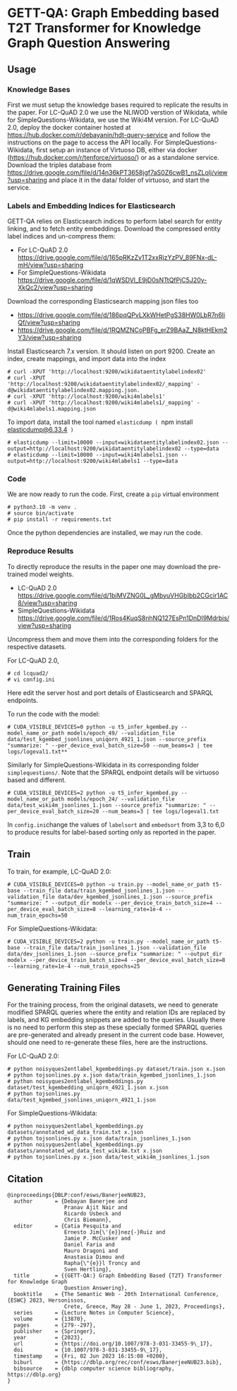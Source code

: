 
# GETT-QA: Graph Embedding based T2T Transformer for Knowledge Graph Question Answering



## Usage

### Knowledge Bases

First we must setup the knowledge bases required to replicate the results in the paper. For LC-QuAD 2.0 we use the NLIWOD verstion of Wikidata, while for SimpleQuestions-Wikidata, we use the Wiki4M version. For LC-QuAD 2.0, deploy the docker container hosted at https://hub.docker.com/r/debayanin/hdt-query-service and follow the instructions on the page to access the API locally. For SimpleQuestions-Wikidata, first setup an instance of Virtuoso DB, either via docker (https://hub.docker.com/r/tenforce/virtuoso/) or as a standalone service. Download the triples database from https://drive.google.com/file/d/14n36kPT3658jgf7aS0Z6cwB1_nsZLoIj/view?usp=sharing and place it in the data/ folder of virtuoso, and start the service.

### Labels and Embedding Indices for Elasticsearch

GETT-QA relies on Elasticsearch indices to perform label search for entity linking, and to fetch entity embeddings. Download the compressed entity label indices and un-compress them:

* For LC-QuAD 2.0 https://drive.google.com/file/d/165pRKzZv1T2xxRjzYzPV_89FNx-dL-mH/view?usp=sharing
* For SimpleQuestions-Wikidata https://drive.google.com/file/d/1qWSDVl_E9jD0sNTtQfPjC5J20y-XkQc2/view?usp=sharing

Download the corresponding Elasticsearch mapping json files too

* https://drive.google.com/file/d/186pqQPvLXkWHetPgS38HW0LbR7n6liQf/view?usp=sharing
* https://drive.google.com/file/d/1RQMZNCoPBFg_erZ9BAaZ_N8ktHEkm2Y3/view?usp=sharing

Install Elasticsearch 7.x version. It should listen on port 9200. 
Create an index, create mappings, and import data into the index

```
# curl -XPUT 'http://localhost:9200/wikidataentitylabelindex02'
# curl -XPUT 'http://localhost:9200/wikidataentitylabelindex02/_mapping' -d@wikidataentitylabelindex02.mapping.json.
# curl -XPUT 'http://localhost:9200/wiki4mlabels1'
# curl -XPUT 'http://localhost:9200/wiki4mlabels1/_mapping' -d@wiki4mlabels1.mapping.json
```
To import data, install the tool named `elasticdump ( `npm install elasticdump@6.33.4` )` 

```
# elasticdump --limit=10000 --input=wikidataentitylabelindex02.json --output=http://localhost:9200/wikidataentitylabelindex02 --type=data
# elasticdump --limit=10000 --input=wiki4mlabels1.json --output=http://localhost:9200/wiki4mlabels1 --type=data
```

### Code

We are now ready to run the code. First, create a `pip` virtual environment

```
# python3.10 -m venv .
# source bin/activate
# pip install -r requirements.txt
```
Once the python dependencies are installed, we may run the code.

### Reproduce Results

To directly reproduce the results in the paper one may download the pre-trained model weights.
* LC-QuAD 2.0 https://drive.google.com/file/d/1biMVZNG0L_gMbyuVHGbIbb2CGcir1AC8/view?usp=sharing
* SimpleQuestions-Wikidata https://drive.google.com/file/d/1Ros4KuqS8nhNQ127EsPn1DnDI9Mdrbjs/view?usp=sharing

Uncompress them and move them into the corresponding folders for the respective datasets.

For LC-QuAD 2.0, 
```
# cd lcquad2/
# vi config.ini
```
Here edit the server host and port details of Elasticsearch and SPARQL endpoints. 

To run the code with the model:

```
# CUDA_VISIBLE_DEVICES=0 python -u t5_infer_kgembed.py --model_name_or_path models/epoch_49/ --validation_file data/test_kgembed_jsonlines_uniqorn_4921_1.json --source_prefix "summarize: " --per_device_eval_batch_size=50 --num_beams=3 | tee logs/logeval1.txt**
```
Similarly for SimpleQuestions-Wikidata in its corresponding folder `simplequestions/`. Note that the SPARQL endpoint details will be virtuoso based and different.

```
# CUDA_VISIBLE_DEVICES=2 python -u t5_infer_kgembed.py --model_name_or_path models/epoch_24/ --validation_file data/test_wiki4m_jsonlines_1.json --source_prefix "summarize: " --per_device_eval_batch_size=20 --num_beams=3 | tee logs/logeval1.txt
```
In `config.ini`change the values of `labelsort` and `embedsort` from 3,3 to 6,0 to produce results for label-based sorting only as reported in the paper.

## Train

To train, for example, LC-QuAD 2.0:

```
# CUDA_VISIBLE_DEVICES=0 python -u train.py --model_name_or_path t5-base --train_file data/train_kgembed_jsonlines_1.json --validation_file data/dev_kgembed_jsonlines_1.json --source_prefix "summarize: " --output_dir modelx --per_device_train_batch_size=4 --per_device_eval_batch_size=8 --learning_rate=1e-4 --num_train_epochs=50
```

For SimpleQuestions-Wikidata:

```
# CUDA_VISIBLE_DEVICES=2 python -u train.py --model_name_or_path t5-base --train_file data/train_jsonlines_1.json --validation_file data/dev_jsonlines_1.json --source_prefix "summarize: " --output_dir modelx --per_device_train_batch_size=4 --per_device_eval_batch_size=8 --learning_rate=1e-4 --num_train_epochs=25
```

##  Generating Training Files
For the training process, from the original datasets, we need to generate modified SPARQL queries where the entity and relation IDs are replaced by labels, and KG embedding snippets are added to the queries.  Usually there is no need to perform this step as these specially formed SPARQL queries are pre-generated and already present in the current code base. However, should one need to re-generate these files, here are the instructions.

For LC-QuAD 2.0:

```
# python noisyques2entlabel_kgembeddings.py dataset/train.json x.json
# python tojsonlines.py x.json data/train_kgembed_jsonlines_1.json
# python noisyques2entlabel_kgembeddings.py dataset/test_kgembedding_uniqorn_4921_1.json x.json
# python tojsonlines.py data/test_kgembed_jsonlines_uniqorn_4921_1.json
```
For SimpleQuestions-Wikidata:

```
# python noisyques2entlabel_kgembeddings.py datasets/annotated_wd_data_train.txt x.json
# python tojsonlines.py x.json data/train_jsonlines_1.json
# python noisyques2entlabel_kgembeddings.py datasets/annotated_wd_data_test_wiki4m.txt x.json
# python tojsonlines.py x.json data/test_wiki4m_jsonlines_1.json
```

## Citation

```
@inproceedings{DBLP:conf/esws/BanerjeeNUB23,
  author       = {Debayan Banerjee and
                  Pranav Ajit Nair and
                  Ricardo Usbeck and
                  Chris Biemann},
  editor       = {Catia Pesquita and
                  Ernesto Jim{\'{e}}nez{-}Ruiz and
                  Jamie P. McCusker and
                  Daniel Faria and
                  Mauro Dragoni and
                  Anastasia Dimou and
                  Rapha{\"{e}}l Troncy and
                  Sven Hertling},
  title        = {{GETT-QA:} Graph Embedding Based {T2T} Transformer for Knowledge Graph
                  Question Answering},
  booktitle    = {The Semantic Web - 20th International Conference, {ESWC} 2023, Hersonissos,
                  Crete, Greece, May 28 - June 1, 2023, Proceedings},
  series       = {Lecture Notes in Computer Science},
  volume       = {13870},
  pages        = {279--297},
  publisher    = {Springer},
  year         = {2023},
  url          = {https://doi.org/10.1007/978-3-031-33455-9\_17},
  doi          = {10.1007/978-3-031-33455-9\_17},
  timestamp    = {Fri, 02 Jun 2023 16:15:08 +0200},
  biburl       = {https://dblp.org/rec/conf/esws/BanerjeeNUB23.bib},
  bibsource    = {dblp computer science bibliography, https://dblp.org}
}
```

